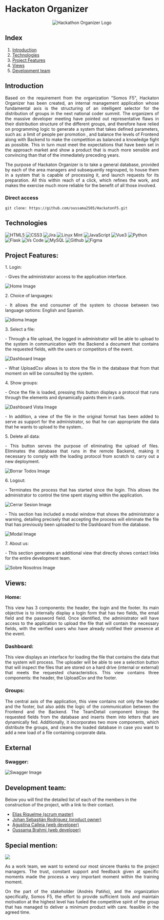 # Hackaton Organizer

<p align="center">
  <img src="./Frontend/hackathon-admin/src/assets/logo.png" alt="Hackathon Organizer Logo"/>
</p>

## Index


1. [Introduction](#introduction)
2. [Technologies](#technologies)
3. [Project Features](#project-features)
4. [Views](#views)
5. [Development team](#development-team)


## Introduction
<p align="justify">
Based on the requirement from the organization "Somos F5", Hackaton Organizer has been created, an internal management application whose fundamental axis is the structuring of an intelligent selector for the distribution of groups in the next national coder summit. The organizers of the massive developer meeting have pointed out representative flaws in their distribution structure of the different groups, and therefore have relied on programming logic to generate a system that takes defined parameters, such as: a limit of people per promotion , and balance the levels of Frontend along with Backend to make the competition as balanced a knowledge fight as possible. This in turn must meet the expectations that have been set in the approach market and show a product that is much more sensible and convincing than that of the immediately preceding years.

</p>

<p align="justify">
The purpose of Hackaton Organizer is to take a general database, provided by each of the area managers and subsequently regrouped, to house them in a system that is capable of processing it, and launch requests for its preparation. All this within reach of a click, which refines the work, and makes the exercise much more reliable for the benefit of all those involved.

</p>


### Direct access 

```
git clone: https://github.com/oussama2505/HackatonF5.git
```

## Technologies

![HTML5](https://img.shields.io/badge/HTML5-E34F26?style=for-the-badge&logo=html5&logoColor=white)         ![CSS3](https://img.shields.io/badge/CSS3-1572B6?style=for-the-badge&logo=css3&logoColor=white) ![Jira](https://img.shields.io/badge/Jira-0052CC?style=for-the-badge&logo=Jira&logoColor=white)      ![Linux Mint](https://img.shields.io/badge/Linux_Mint-87CF3E?style=for-the-badge&logo=linux-mint&logoColor=white)          ![JavaScript](https://img.shields.io/badge/JavaScript-323330?style=for-the-badge&logo=javascript&logoColor=F7DF1E)      ![Vue3](https://img.shields.io/badge/Vue%20js-35495E?style=for-the-badge&logo=vuedotjs&logoColor=4FC08D)       ![Python](https://img.shields.io/badge/Python-FFD43B?style=for-the-badge&logo=python&logoColor=blue) ![Flask](https://img.shields.io/badge/Flask-000000?style=for-the-badge&logo=flask&logoColor=white)      ![Vs Code](https://img.shields.io/badge/VSCode-0078D4?style=for-the-badge&logo=visual%20studio%20code&logoColor=white)       ![MySQL](https://img.shields.io/badge/MySQL-005C84?style=for-the-badge&logo=mysql&logoColor=white)    ![Github](https://img.shields.io/badge/GitHub-100000?style=for-the-badge&logo=github&logoColor=white)   ![Figma](https://img.shields.io/badge/Figma-F24E1E?style=for-the-badge&logo=figma&logoColor=white)

## Project Features:

<p align="justify">
1. Login:
</p>
<p align="justify">
- Gives the administrator access to the application interface.
</p>
<img src="./Frontend/hackathon-admin/src/assets/home.png" alt="Home Image"/>
<p align="justify">
2. Choice of languages:
</p>
<p align="justify">
- It allows the end consumer of the system to choose between two language options: English and Spanish.
</p>
<img src="./Frontend/hackathon-admin/src/assets/Idioma.png" alt="Idioma Image"/>
<p align="justify">
3. Select a file:
</p>
<p align="justify">
- Through a file upload, the logged in administrator will be able to upload to the system in communication with the Backend a document that contains the requested fields, with the users or competitors of the event.

</p>
<img src="./Frontend/hackathon-admin/src/assets/Dashboard.png" alt="Dashboard Image"/>
<p align="justify">
- What UploadCsv allows is to store the file in the database that from that moment on will be consulted by the system.
</p>
<p align="justify">
4. Show groups:
</p>
<p align="justify">
- Once the file is loaded, pressing this button displays a protocol that runs through the elements and dynamically paints them in cards.
</p>
<img src="./Frontend/hackathon-admin/src/assets/Dashboard_vista.png" alt="Dashboard Vista Image"/>
<p align="justify">
- In addition, a view of the file in the original format has been added to serve as support for the administrator, so that he can appropriate the data that he wants to upload to the system..
</p>
<p align="justify">
5. Delete all data:
</p>
<p align="justify">
- This button serves the purpose of eliminating the upload of files. Eliminates the database that runs in the remote Backend, making it necessary to comply with the loading protocol from scratch to carry out a new deployment.
</p>
<img src="./Frontend/hackathon-admin/src/assets/borrar_todos.png" alt="Borrar Todos Image"/>
<p align="justify">
6. Logout:
</p>
<p align="justify">
- Terminates the process that has started since the login. This allows the administrator to control the time spent staying within the application.
</p>
<img src="./Frontend/hackathon-admin/src/assets/cerrar_sesion.png" alt="Cerrar Sesion Image"/>
<p align="justify">
- This section has included a modal window that shows the administrator a warning, detailing precisely that accepting the process will eliminate the file that has previously been uploaded to the Dashboard from the database.

</p>
<img src="./Frontend/hackathon-admin/src/assets/Modal.png" alt="Modal Image"/>
<p align="justify">
7. About us:
</p>
<p align="justify">
- This section generates an additional view that directly shows contact links for the entire development team.
</p>
<img src="./Frontend/hackathon-admin/src/assets/sobre_nosotros.png" alt="Sobre Nosotros Image"/>


## Views:

### Home:
<p align="justify">
This view has 3 components: the header, the login and the footer. Its main objective is to internally display a login form that has two fields, the email field and the password field. Once identified, the administrator will have access to the application to upload the file that will contain the necessary fields, with the verified users who have already notified their presence at the event.
</p>

### Dashboard:
<p align="justify">
This view displays an interface for loading the file that contains the data that the system will process. The uploader will be able to see a selection button that will inspect the files that are stored on a hard drive (internal or external) that meets the requested characteristics. This view contains three components: the header, the UploadCsv and the footer.
</p>

### Groups:
<p align="justify">
The central axis of the application, this view contains not only the header and the footer, but also adds the logic of the communication between the Frontend and the Backend. The TeamDetail component brings the requested fields from the database and inserts them into letters that are dynamically fed. Additionally, it incorporates two more components, which distribute the groups, and cleans the loaded database in case you want to add a new load of a file containing corporate data.
</p>

## External

### Swagger:
<img src="./Frontend/hackathon-admin/src/assets/swaggerDoc.png" alt="Swagger Image"/>

## Development team:


Below you will find the detailed list of each of the members in the construction of the project, with a link to their contact.

- [Elías Riquelme (scrum master)](https://www.linkedin.com/in/elias-javier-riquelme-b62655297/)
- [Johan Sebastián Rodríguez (product owner)](https://www.linkedin.com/in/johan-sebastian-rodriguez-g/)
- [Agustina Calleja (web developer)](https://www.linkedin.com/in/tina-calleja/)
- [Oussama Brahmi (web developer)](https://www.linkedin.com/in/oussama-brahmi-b1551a280/)

## Special mention:

<img src="./Frontend/hackathon-admin/src/assets/f55.png" />


<p align="justify">
As a work team, we want to extend our most sincere thanks to the project managers. The trust, constant support and feedback given at specific moments made the process a very important moment within the training moment.
</p>
<p align="justify">
On the part of the stakeholder (Andrés Patiño), and the organization specifically, Somos F5, the effort to provide sufficient tools and maintain motivation at the highest level has fueled the competitive spirit of the group that has managed to deliver a minimum product with care. feasible in the agreed time.
</p>

